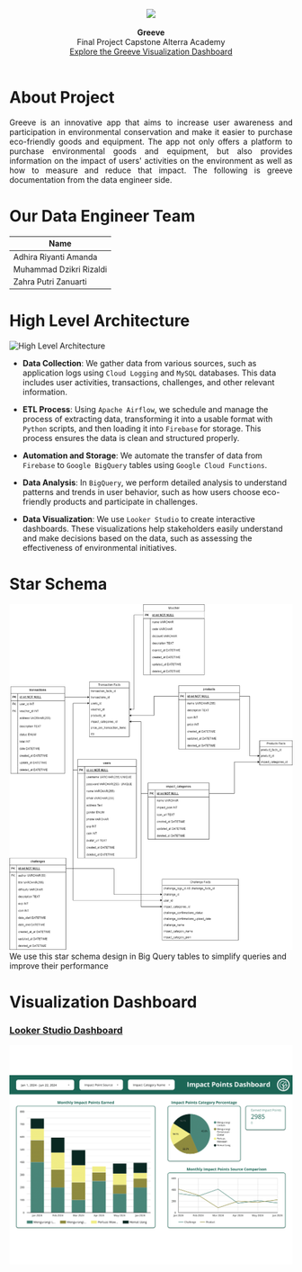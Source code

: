 <p align="center">
<img src="https://github.com/Alterra-Greeve/.github/assets/133726246/3a58ead2-7977-4f31-8f29-bb54e55dc34b" width="350" />
</p>

<p align="center">
  <b>Greeve</b><br>
  Final Project Capstone Alterra Academy<br>
  <a href="https://intip.in/GreeveDEVisualization">Explore the Greeve Visualization Dashboard</a> 
  <br><br>
</p>

# About Project
<p align="justify">
  Greeve is an innovative app that aims to increase user awareness and participation in environmental conservation and make it easier to purchase eco-friendly goods and equipment. The app not only offers a platform to purchase environmental goods and equipment, but also provides information on the impact of users' activities on the environment as well as how to measure and reduce that impact. The following is greeve documentation from the data engineer side.
</p> 

# Our Data Engineer Team

| Name                        |
| --------------------------- |
| Adhira Riyanti Amanda       |
| Muhammad Dzikri Rizaldi     |
| Zahra Putri Zanuarti        |

# High Level Architecture
![High Level Architecture](/Pictures/High%20Level%20Architecture.png)

- **Data Collection**: We gather data from various sources, such as application logs using `Cloud Logging` and `MySQL` databases. This data includes user activities, transactions, challenges, and other relevant information.

- **ETL Process**: Using `Apache Airflow`, we schedule and manage the process of extracting data, transforming it into a usable format with `Python` scripts, and then loading it into `Firebase` for storage. This process ensures the data is clean and structured properly.

- **Automation and Storage**: We automate the transfer of data from `Firebase` to `Google BigQuery` tables using `Google Cloud Functions`. 

- **Data Analysis**: In `BigQuery`, we perform detailed analysis to understand patterns and trends in user behavior, such as how users choose eco-friendly products and participate in challenges.

- **Data Visualization**: We use `Looker Studio` to create interactive dashboards. These visualizations help stakeholders easily understand and make decisions based on the data, such as assessing the effectiveness of environmental initiatives.

# Star Schema
![Star Schema](/Pictures/Star%20Schema.png)
We use this star schema design in Big Query tables to simplify queries and improve their performance

# Visualization Dashboard
### [Looker Studio Dashboard](https://intip.in/GreeveDEVisualization)
![Looker Studio Dashboard](/Pictures/Visualization%20Dashboard.png)



